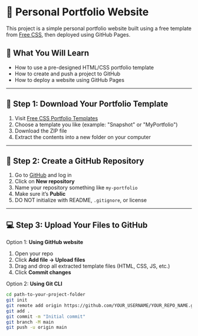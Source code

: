 # 🎨 Personal Portfolio Website

This project is a simple personal portfolio website built using a free template from [Free CSS](https://www.free-css.com/template-categories/portfolio), then deployed using GitHub Pages.

## 🚀 What You Will Learn

- How to use a pre-designed HTML/CSS portfolio template
- How to create and push a project to GitHub
- How to deploy a website using GitHub Pages

---

## 📁 Step 1: Download Your Portfolio Template

1. Visit [Free CSS Portfolio Templates](https://www.free-css.com/template-categories/portfolio)
2. Choose a template you like (example: "Snapshot" or "MyPortfolio")
3. Download the ZIP file
4. Extract the contents into a new folder on your computer

---

## 📂 Step 2: Create a GitHub Repository

1. Go to [GitHub](https://github.com) and log in
2. Click on **New repository**
3. Name your repository something like `my-portfolio`
4. Make sure it’s **Public**
5. DO NOT initialize with README, `.gitignore`, or license

---

## 💻 Step 3: Upload Your Files to GitHub

Option 1: **Using GitHub website**

1. Open your repo
2. Click **Add file → Upload files**
3. Drag and drop all extracted template files (HTML, CSS, JS, etc.)
4. Click **Commit changes**

Option 2: **Using Git CLI**

```bash
cd path-to-your-project-folder
git init
git remote add origin https://github.com/YOUR_USERNAME/YOUR_REPO_NAME.git
git add .
git commit -m "Initial commit"
git branch -M main
git push -u origin main
